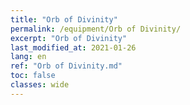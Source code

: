 ```yaml
---
title: "Orb of Divinity"
permalink: /equipment/Orb of Divinity/
excerpt: "Orb of Divinity"
last_modified_at: 2021-01-26
lang: en
ref: "Orb of Divinity.md"
toc: false
classes: wide
---
```


